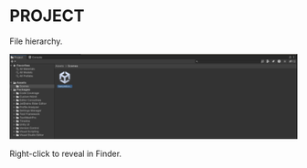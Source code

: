 # PROJECT

File hierarchy.

![Project](/assets/interface/project.png)

Right-click to reveal in Finder.
